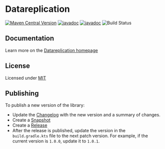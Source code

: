 # Datareplication
[![Maven Central Version](https://img.shields.io/maven-central/v/io.datareplication/datareplication)](https://central.sonatype.com/artifact/io.datareplication/datareplication)
[![javadoc](https://javadoc.io/badge2/io.datareplication/datareplication/javadoc.svg)](https://datareplication.io/datareplication-java/)
[![javadoc](https://img.shields.io/badge/spec-datareplication.io-purple)](https://datareplication.io/spec/)
![Build Status](https://github.com/datareplication/datareplication-java/actions/workflows/build.yml/badge.svg)

## Documentation
Learn more on the [Datareplication homepage](https://www.datareplication.io)

## License

Licensed under [MIT](LICENSE)

## Publishing

To publish a new version of the library:

* Update the [Changelog](CHANGELOG.md) with the new version and a summary of changes.
* Create a [Snapshot](https://github.com/datareplication/datareplication-java/actions/workflows/release-snapshot.yml)
* Create a [Release](https://github.com/datareplication/datareplication-java/actions/workflows/release.yml)
* After the release is published, update the version in the `build.gradle.kts` file to the next patch version.
  For example, if the current version is `1.0.0`, update it to `1.0.1`.
